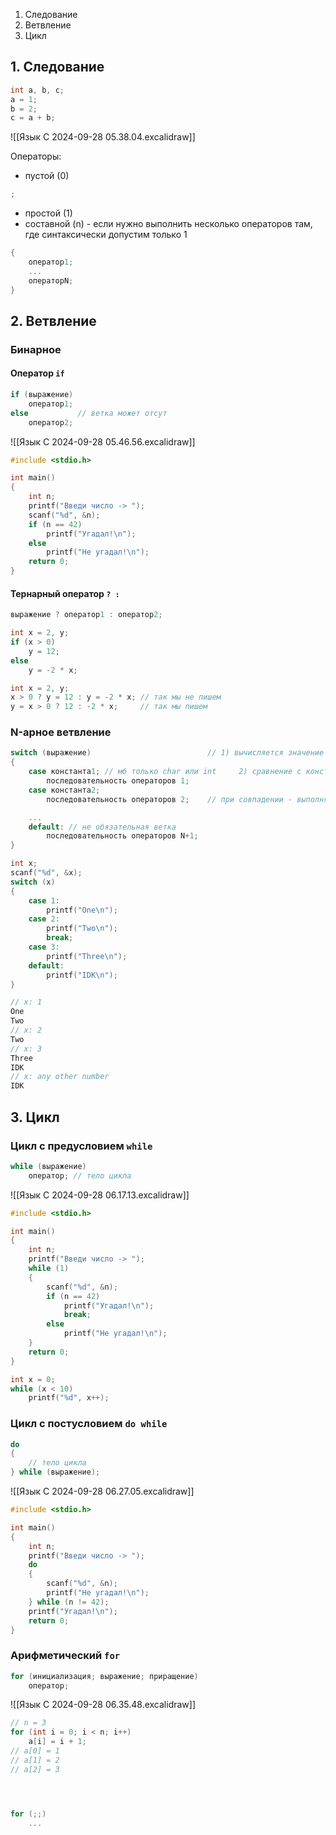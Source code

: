 1. Следование
2. Ветвление
3. Цикл

## 1. Следование

```c
int a, b, c;
a = 1;
b = 2;
c = a + b;
```

![[Язык C 2024-09-28 05.38.04.excalidraw]]

Операторы:
- пустой (0)
```c
;
```
- простой (1)
- составной (n) - если нужно выполнить несколько операторов там, где синтаксически допустим только 1
```c
{
	оператор1;
	...
	операторN;
}
```

## 2. Ветвление

### Бинарное
#### Оператор `if`
```c
if (выражение)
	оператор1;
else           // ветка может отсут
	оператор2;
```

![[Язык C 2024-09-28 05.46.56.excalidraw]]

```c
#include <stdio.h>

int main()
{
	int n;
	printf("Введи число -> ");
	scanf("%d", &n);
	if (n == 42)
		printf("Угадал!\n");
	else
		printf("Не угадал!\n");
	return 0;
}
```


#### Тернарный оператор `? :`
```c
выражение ? оператор1 : оператор2;
```

```c
int x = 2, y;
if (x > 0)
	y = 12;
else
	y = -2 * x;
```

```c
int x = 2, y;
x > 0 ? y = 12 : y = -2 * x; // так мы не пишем
y = x > 0 ? 12 : -2 * x;     // так мы пишем
```

### N-арное ветвление
```c
switch (выражение)                          // 1) вычисляется значение выражения
{
	case константа1; // мб только char или int     2) сравнение с константами
		последовательность операторов 1;
	case константа2;
		последовательность операторов 2;    // при совпадении - выполняется посл-ть

	...
	default: // не обязательная ветка
		последовательность операторов N+1;
}
```

```c
int x;
scanf("%d", &x);
switch (x)
{
	case 1:
		printf("One\n");
	case 2:
		printf("Two\n");
		break;
	case 3:
		printf("Three\n");
	default:
		printf("IDK\n");
}

// x: 1
One
Two
// x: 2
Two
// x: 3
Three
IDK
// x: any other number
IDK
```

## 3. Цикл

### Цикл с предусловием `while`

```c
while (выражение)
	оператор; // тело цикла
```

![[Язык C 2024-09-28 06.17.13.excalidraw]]



```c
#include <stdio.h>

int main()
{
	int n;
	printf("Введи число -> ");
	while (1)
	{
		scanf("%d", &n);
		if (n == 42)
			printf("Угадал!\n");
			break;
		else
			printf("Не угадал!\n");
	}
	return 0;
}
```


```c
int x = 0;
while (x < 10)
	printf("%d", x++);
```


### Цикл с постусловием `do while`

```c
do
{
	// тело цикла
} while (выражение);
```

![[Язык C 2024-09-28 06.27.05.excalidraw]]


```c
#include <stdio.h>

int main()
{
	int n;
	printf("Введи число -> ");
	do
	{
		scanf("%d", &n);
		printf("Не угадал!\n");
	} while (n != 42);
	printf("Угадал!\n");
	return 0;
}
```

### Арифметический `for`

```c
for (инициализация; выражение; приращение)
	оператор;
```

![[Язык C 2024-09-28 06.35.48.excalidraw]]


```c
// n = 3
for (int i = 0; i < n; i++)
	a[i] = i + 1;
// a[0] = 1
// a[1] = 2
// a[2] = 3




for (;;)
	...

```

